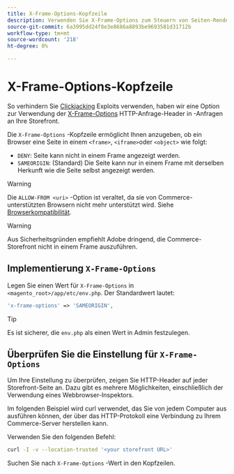 ```yaml
---
title: X-Frame-Options-Kopfzeile
description: Verwenden Sie X-Frame-Options zum Steuern von Seiten-Renderings.
source-git-commit: 6a3995dd24f8e3e8686a8893be9693581d31712b
workflow-type: tm+mt
source-wordcount: '218'
ht-degree: 0%

---
```



# X-Frame-Options-Kopfzeile

So verhindern Sie [Clickjacking](https://owasp.org/www-community/attacks/Clickjacking) Exploits verwenden, haben wir eine Option zur Verwendung der [X-Frame-Options](https://datatracker.ietf.org/doc/html/rfc7034) HTTP-Anfrage-Header in -Anfragen an Ihre Storefront.

Die `X-Frame-Options` -Kopfzeile ermöglicht Ihnen anzugeben, ob ein Browser eine Seite in einem `<frame>`, `<iframe>`oder `<object>` wie folgt:

- `DENY`: Seite kann nicht in einem Frame angezeigt werden.
- `SAMEORIGIN`: (Standard) Die Seite kann nur in einem Frame mit derselben Herkunft wie die Seite selbst angezeigt werden.

>[!WARNING]
>
>Die `ALLOW-FROM <uri>` -Option ist veraltet, da sie von Commerce-unterstützten Browsern nicht mehr unterstützt wird. Siehe [Browserkompatibilität](https://developer.mozilla.org/en-US/docs/Web/HTTP/Headers/X-Frame-Options#browser_compatibility).

>[!WARNING]
>
>Aus Sicherheitsgründen empfiehlt Adobe dringend, die Commerce-Storefront nicht in einem Frame auszuführen.

## Implementierung `X-Frame-Options`

Legen Sie einen Wert für `X-Frame-Options` in `<magento_root>/app/etc/env.php`. Der Standardwert lautet:

```php
'x-frame-options' => 'SAMEORIGIN',
```

>[!TIP]
>
>Es ist sicherer, die `env.php` als einen Wert in Admin festzulegen.

## Überprüfen Sie die Einstellung für `X-Frame-Options`

Um Ihre Einstellung zu überprüfen, zeigen Sie HTTP-Header auf jeder Storefront-Seite an. Dazu gibt es mehrere Möglichkeiten, einschließlich der Verwendung eines Webbrowser-Inspektors.

Im folgenden Beispiel wird curl verwendet, das Sie von jedem Computer aus ausführen können, der über das HTTP-Protokoll eine Verbindung zu Ihrem Commerce-Server herstellen kann.

Verwenden Sie den folgenden Befehl:

```bash
curl -I -v --location-trusted '<your storefront URL>'
```

Suchen Sie nach `X-Frame-Options` -Wert in den Kopfzeilen.
